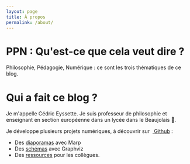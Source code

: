 ```yaml
---
layout: page
title: À propos
permalink: /about/
---
```


# <span class="site-name">PPN :</span> Qu'est-ce que cela veut dire ?

Philosophie, Pédagogie, Numérique : ce sont les trois thématiques de ce blog.

# Qui a fait ce blog ?

Je m'appelle Cédric Eyssette. Je suis professeur de philosophie et enseignant en section européenne dans un lycée dans le Beaujolais 🍷.

Je développe plusieurs projets numériques, à découvrir sur  [<i class="fab fa-github-alt"></i> Github](https://github.com/eyssette) :

- Des [diaporamas](https://eyssette.github.io/marp-slides/) avec Marp
- Des [schémas](https://github.com/eyssette/graphviz-examples/) avec Graphviz
- Des [ressources](https://eyssette.github.io/ressources-generales-enseignement-philosophie/) pour les collègues.